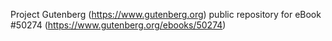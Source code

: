 Project Gutenberg (https://www.gutenberg.org) public repository for
eBook #50274 (https://www.gutenberg.org/ebooks/50274)
